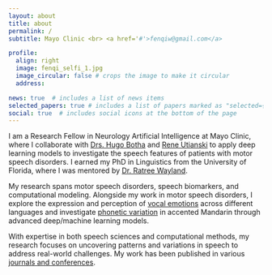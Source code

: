 ```yaml
---
layout: about
title: about
permalink: /
subtitle: Mayo Clinic <br> <a href='#'>fenqiw@gmail.com</a> 

profile:
  align: right
  image: fenqi_selfi_1.jpg
  image_circular: false # crops the image to make it circular
  address:

news: true  # includes a list of news items
selected_papers: true # includes a list of papers marked as "selected={true}"
social: true  # includes social icons at the bottom of the page
---
```


I am a Research Fellow in Neurology Artificial Intelligence at Mayo Clinic, where I collaborate with [Drs. Hugo Botha](https://www.mayo.edu/research/faculty/botha-hugo-m-b-ch-b/bio-20452613) and [Rene Utianski](https://www.mayo.edu/research/faculty/utianski-rene-l-ph-d/bio-20453691) to apply deep learning models to investigate the speech features of patients with motor speech disorders. I earned my PhD in Linguistics from the University of Florida, where I was mentored by [Dr. Ratree Wayland](https://www.mayo.edu/research/faculty/utianski-rene-l-ph-d/bio-20453691).

My research spans motor speech disorders, speech biomarkers, and computational modeling. Alongside my work in motor speech disorders, I explore the expression and perception of [vocal emotions](/projects/2_project/) across different languages and investigate [phonetic variation](/projects/4_project/) in accented Mandarin through advanced deep/machine learning models.

With expertise in both speech sciences and computational methods, my research focuses on uncovering patterns and variations in speech to address real-world challenges. My work has been published in various [journals and conferences](/publications/).


